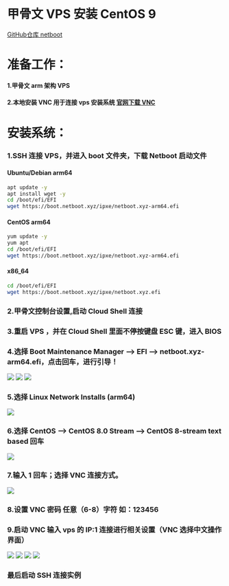 # 甲骨文 VPS 安装 CentOS 9  
[GitHub仓库 netboot](https://github.com/netbootxyz/netboot.xyz)

# 准备工作：
#### 1.甲骨文 arm 架构 VPS
#### 2.本地安装 VNC 用于连接 vps 安装系统 [官网下载 VNC](https://www.realvnc.com/)

# 安装系统：
### 1.SSH 连接 VPS，并进入 boot 文件夹，下载 Netboot 启动文件
  
#### Ubuntu/Debian arm64
```bash
apt update -y
apt install wget -y
cd /boot/efi/EFI
wget https://boot.netboot.xyz/ipxe/netboot.xyz-arm64.efi
```
  
#### CentOS arm64
```bash
yum update -y
yum apt
cd /boot/efi/EFI
wget https://boot.netboot.xyz/ipxe/netboot.xyz-arm64.efi
```
  
#### x86_64
```bash
cd /boot/efi/EFI
wget https://boot.netboot.xyz/ipxe/netboot.xyz.efi
```
  
### 2.甲骨文控制台设置,启动 Cloud Shell 连接

### 3.重启 VPS ，并在 Cloud Shell 里面不停按键盘 ESC 键，进入 BIOS

### 4.选择 Boot Maintenance Manager —> EFI —> netboot.xyz-arm64.efi，点击回车，进行引导！
<img src="https://github.com/Sam-Mey/some_project/blob/main/OracleCloud_Resystem/img/1.jpg" />
<img src="https://github.com/Sam-Mey/some-project/blob/main/OracleCloud_Resystem/img/2.jpg" />
<img src="https://github.com/Sam-Mey/some-project/blob/main/OracleCloud_Resystem/img/3.jpg" />

### 5.选择 Linux Network Installs (arm64)
<img src="https://github.com/Sam-Mey/some-project/blob/main/OracleCloud_Resystem/img/4.jpg" />

### 6.选择 CentOS —> CentOS 8.0 Stream —> CentOS 8-stream text based 回车
<img src="https://github.com/Sam-Mey/Dsome-project/blob/main/OracleCloud_Resystem/img/5.jpg" />

### 7.输入 1 回车；选择 VNC 连接方式。
<img src="https://github.com/Sam-Mey/some-project/blob/main/OracleCloud_Resystem/img/6.jpg" />

### 8.设置 VNC 密码 任意（6-8）字符 如：123456
  
### 9.启动 VNC 输入 vps 的 IP:1 连接进行相关设置（VNC 选择中文操作界面）
<img src="https://github.com/Sam-Mey/some-project/blob/main/OracleCloud_Resystem/img/7.jpg" />
<img src="https://github.com/Sam-Mey/some-project/blob/main/OracleCloud_Resystem/img/8.jpg" />
<img src="https://github.com/Sam-Mey/some-project/blob/main/OracleCloud_Resystem/img/9.jpg" />
<img src="https://github.com/Sam-Mey/some-project/blob/main/OracleCloud_Resystem/img/10.jpg" />

### 最后启动 SSH 连接实例
